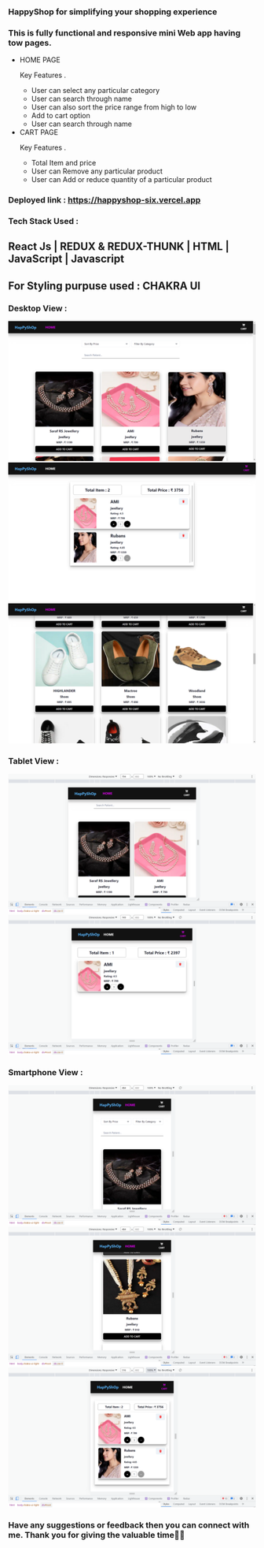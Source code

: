 
### HappyShop for simplifying your shopping experience

### This is fully functional and responsive mini Web app having tow pages.

<ul>
<li>HOME PAGE
  <p>Key Features . </p>
  <ul>
    <li>User can select any particular category</li>
    <li>User can search through name</li>
    <li>User can also sort the price range from high to low</li>
    <li>Add to cart option</li>
    <li>User can search through name</li>
  </ul>
</li>
<li>CART PAGE
<p>Key Features . </p>
  <ul>
    <li>Total Item and price</li>
    <li>User can Remove any particular product</li>
    <li>User can Add or reduce quantity of a particular product</li>
  </ul>
</li>
</ul>

### Deployed link : https://happyshop-six.vercel.app

### Tech Stack Used :
<h2>React Js | REDUX & REDUX-THUNK | HTML | JavaScript | Javascript</h2>
<h2>For Styling purpuse used : CHAKRA UI</h2>



### Desktop View :

<img src="https://github.com/prayaschhetri1/portfolio-pictures/blob/master/repo-screenshorts/Screenshot%20(179).png?raw=true" alt="product-image"/>
<img src="https://github.com/prayaschhetri1/portfolio-pictures/blob/master/repo-screenshorts/Screenshot%20(178).png?raw=true" alt="product-image"/>
<img src="https://github.com/prayaschhetri1/portfolio-pictures/blob/master/repo-screenshorts/Screenshot%20(180).png?raw=true" alt="product-image"/>

### Tablet View :

<img src="https://github.com/prayaschhetri1/portfolio-pictures/blob/master/repo-screenshorts/Screenshot%20(186).png?raw=true" alt="product-image"/>
<img src="https://github.com/prayaschhetri1/portfolio-pictures/blob/master/repo-screenshorts/Screenshot%20(185).png?raw=true" alt="product-image"/>

### Smartphone View :
<img src="https://github.com/prayaschhetri1/portfolio-pictures/blob/master/repo-screenshorts/Screenshot%20(181).png?raw=true" alt="product-image"/>
<img src="https://github.com/prayaschhetri1/portfolio-pictures/blob/master/repo-screenshorts/Screenshot%20(182).png?raw=true" alt="product-image"/>
<img src="https://github.com/prayaschhetri1/portfolio-pictures/blob/master/repo-screenshorts/Screenshot%20(184).png?raw=true" alt="product-image"/>

### Have any suggestions or feedback then you can connect with me. Thank you for giving the valuable time🤗🤗